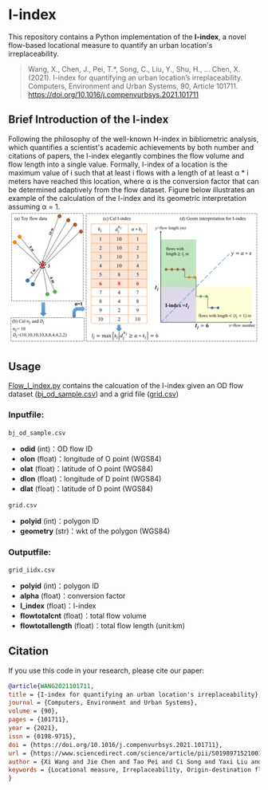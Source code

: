 # I-index
This repository contains a Python implementation of the **I-index**, a novel flow-based locational measure to quantify an urban location's irreplaceability.
> Wang, X., Chen, J., Pei, T.*, Song, C., Liu, Y., Shu, H., … Chen, X. (2021). I-index for quantifying an urban location’s irreplaceability. Computers, Environment and Urban Systems, 90, Article 101711. https://doi.org/10.1016/j.compenvurbsys.2021.101711

## Brief Introduction of the I-index
Following the philosophy of the well-known H-index in bibliometric analysis, which quantifies a scientist's academic achievements by both number and citations of papers, the I-index elegantly combines the flow volume and flow length into a single value. Formally, I-index of a location is the maximum value of i such that at least i flows with a length of at least α * i meters have reached this location, where α is the conversion factor that can be determined adaptively from the flow dataset. Figure below illustrates an example of the calculation of the I-index and its geometric interpretation assuming α = 1.
![Example I-index Plot](fig/Calculation_of_the_I-index.jpg)

## Usage
[Flow_I_index.py](Flow_I_index.py) contains the calcuation of the I-index given an OD flow dataset ([bj_od_sample.csv](data/bj_od_sample.csv)) and a grid file ([grid.csv](data/grid.csv))
### Inputfile:
`bj_od_sample.csv`
- **odid** (int)：OD flow ID  
- **olon** (float)：longitude of O point (WGS84)  
- **olat** (float)：latitude of O point (WGS84)    
- **dlon** (float)：longitude of D point (WGS84) 
- **dlat** (float)：latitude of D point (WGS84)
  
`grid.csv`
- **polyid** (int)：polygon ID  
- **geometry** (str)：wkt of the polygon (WGS84)
### Outputfile:
`grid_iidx.csv`
- **polyid** (int)：polygon ID  
- **alpha** (float)：conversion factor  
- **I_index** (float)：I-index    
- **flowtotalcnt** (float)：total flow volume
- **flowtotallength** (float)：total flow length (unit:km)

## Citation

If you use this code in your research, please cite our paper:

```bibtex
@article{WANG2021101711,
title = {I-index for quantifying an urban location's irreplaceability},
journal = {Computers, Environment and Urban Systems},
volume = {90},
pages = {101711},
year = {2021},
issn = {0198-9715},
doi = {https://doi.org/10.1016/j.compenvurbsys.2021.101711},
url = {https://www.sciencedirect.com/science/article/pii/S0198971521001186},
author = {Xi Wang and Jie Chen and Tao Pei and Ci Song and Yaxi Liu and Hua Shu and Sihui Guo and Xiao Chen},
keywords = {Locational measure, Irreplaceability, Origin-destination flow, Flow mapping, H-index}
}
```
